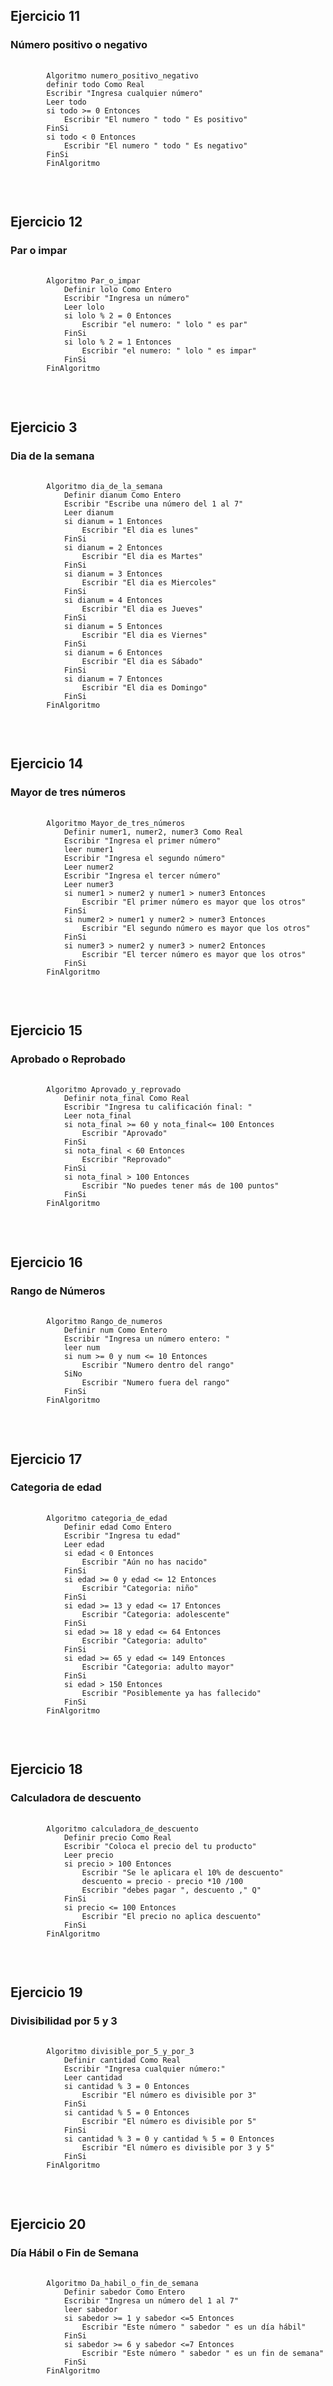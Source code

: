 <h2>Ejercicio 11</h2>
<h3>Número positivo o negativo</h3>
<pre>
    <code>
        Algoritmo numero_positivo_negativo
        definir todo Como Real
        Escribir "Ingresa cualquier número"
        Leer todo
        si todo >= 0 Entonces
            Escribir "El numero " todo " Es positivo"
        FinSi
        si todo < 0 Entonces
            Escribir "El numero " todo " Es negativo"
        FinSi
        FinAlgoritmo
    </code>
</pre>
<br>


<h2>Ejercicio 12</h2>
<h3>Par o impar</h3>
<pre>
    <code>
        Algoritmo Par_o_impar
            Definir lolo Como Entero
            Escribir "Ingresa un número"
            Leer lolo
            si lolo % 2 = 0 Entonces
                Escribir "el numero: " lolo " es par"
            FinSi
            si lolo % 2 = 1 Entonces
                Escribir "el numero: " lolo " es impar"
            FinSi   
        FinAlgoritmo
    </code>
</pre>
<br>


<h2>Ejercicio 3</h2>
<h3>Dia de la semana</h3>
<pre>
    <code>
        Algoritmo dia_de_la_semana
            Definir dianum Como Entero
            Escribir "Escribe una número del 1 al 7"
            Leer dianum
            si dianum = 1 Entonces
                Escribir "El dia es lunes"
            FinSi
            si dianum = 2 Entonces
                Escribir "El dia es Martes"
            FinSi
            si dianum = 3 Entonces
                Escribir "El dia es Miercoles"
            FinSi
            si dianum = 4 Entonces
                Escribir "El dia es Jueves"
            FinSi
            si dianum = 5 Entonces
                Escribir "El dia es Viernes"
            FinSi
            si dianum = 6 Entonces
                Escribir "El dia es Sábado"
            FinSi
            si dianum = 7 Entonces
                Escribir "El dia es Domingo"
            FinSi    
        FinAlgoritmo
    </code>
</pre>
<br>


<h2>Ejercicio 14</h2>
<h3>Mayor de tres números</h3>
<pre>
    <code>
        Algoritmo Mayor_de_tres_números
            Definir numer1, numer2, numer3 Como Real
            Escribir "Ingresa el primer número"
            leer numer1
            Escribir "Ingresa el segundo número"
            Leer numer2
            Escribir "Ingresa el tercer número"
            Leer numer3
            si numer1 > numer2 y numer1 > numer3 Entonces
                Escribir "El primer número es mayor que los otros"
            FinSi
            si numer2 > numer1 y numer2 > numer3 Entonces
                Escribir "El segundo número es mayor que los otros"
            FinSi
            si numer3 > numer2 y numer3 > numer2 Entonces
                Escribir "El tercer número es mayor que los otros"
            FinSi
        FinAlgoritmo
    </code>
</pre>
<br>


<h2>Ejercicio 15</h2>
<h3>Aprobado o Reprobado</h3>
<pre>
    <code>
        Algoritmo Aprovado_y_reprovado
            Definir nota_final Como Real
            Escribir "Ingresa tu calificación final: "
            Leer nota_final
            si nota_final >= 60 y nota_final<= 100 Entonces
                Escribir "Aprovado"
            FinSi
            si nota_final < 60 Entonces
                Escribir "Reprovado"
            FinSi
            si nota_final > 100 Entonces
                Escribir "No puedes tener más de 100 puntos"
            FinSi
        FinAlgoritmo
    </code>
</pre>
<br>

<h2>Ejercicio 16</h2>
<h3>Rango de Números</h3>
<pre>
    <code>
        Algoritmo Rango_de_numeros
            Definir num Como Entero
            Escribir "Ingresa un número entero: "
            leer num 
            si num >= 0 y num <= 10 Entonces
                Escribir "Numero dentro del rango"
            SiNo
                Escribir "Numero fuera del rango"
            FinSi
        FinAlgoritmo
    </code>
</pre>
<br>


<h2>Ejercicio 17</h2>
<h3>Categoria de edad</h3>
<pre>
    <code>
        Algoritmo categoria_de_edad
            Definir edad Como Entero
            Escribir "Ingresa tu edad"
            Leer edad
            si edad < 0 Entonces
                Escribir "Aún no has nacido"
            FinSi
            si edad >= 0 y edad <= 12 Entonces
                Escribir "Categoria: niño"
            FinSi
            si edad >= 13 y edad <= 17 Entonces
                Escribir "Categoria: adolescente"
            FinSi
            si edad >= 18 y edad <= 64 Entonces
                Escribir "Categoria: adulto"
            FinSi
            si edad >= 65 y edad <= 149 Entonces
                Escribir "Categoria: adulto mayor"
            FinSi
            si edad > 150 Entonces
                Escribir "Posiblemente ya has fallecido"
            FinSi
        FinAlgoritmo
    </code>
</pre>
<br>


<h2>Ejercicio 18</h2>
<h3>Calculadora de descuento</h3>
<pre>
    <code>
        Algoritmo calculadora_de_descuento
            Definir precio Como Real
            Escribir "Coloca el precio del tu producto"
            Leer precio
            si precio > 100 Entonces
                Escribir "Se le aplicara el 10% de descuento"
                descuento = precio - precio *10 /100
                Escribir "debes pagar ", descuento ," Q"
            FinSi
            si precio <= 100 Entonces
                Escribir "El precio no aplica descuento"
            FinSi
        FinAlgoritmo
    </code>
</pre>
<br>

<h2>Ejercicio 19</h2>
<h3>Divisibilidad por 5 y 3</h3>
<pre>
    <code>
        Algoritmo divisible_por_5_y_por_3
            Definir cantidad Como Real
            Escribir "Ingresa cualquier número:"
            Leer cantidad
            si cantidad % 3 = 0 Entonces
                Escribir "El número es divisible por 3"
            FinSi
            si cantidad % 5 = 0 Entonces
                Escribir "El número es divisible por 5"
            FinSi
            si cantidad % 3 = 0 y cantidad % 5 = 0 Entonces
                Escribir "El número es divisible por 3 y 5"
            FinSi
        FinAlgoritmo
    </code>
</pre>
<br>


<h2>Ejercicio 20</h2>
<h3>Día Hábil o Fin de Semana</h3>
<pre>
    <code>
        Algoritmo Da_habil_o_fin_de_semana
            Definir sabedor Como Entero
            Escribir "Ingresa un número del 1 al 7"
            leer sabedor
            si sabedor >= 1 y sabedor <=5 Entonces
                Escribir "Este número " sabedor " es un día hábil"
            FinSi
            si sabedor >= 6 y sabedor <=7 Entonces
                Escribir "Este número " sabedor " es un fin de semana"
            FinSi
        FinAlgoritmo
    </code>
</pre>
<br>